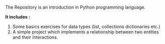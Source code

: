 The Repository is an introduction in Python programming language.

**It includes :**
  1) Some basics exercises for data types (list, collections dictionaries etc.)
  2) A simple project which implements a relationship between two entities and their interactions.
